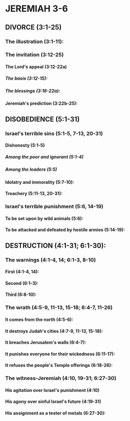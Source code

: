 ---
---
# JEREMIAH 3-6 
## DIVORCE (3:1-25) 
###  The illustration (3:1-11): 
###  The invitation (3:12-25) 
####  The Lord\'s appeal (3:12-22a) 
#####  The basis (3:12-15): 
#####  The blessings (3:16-22a): 
####  Jeremiah\'s prediction (3:22b-25): 
## DISOBEDIENCE (5:1-31) 
###  Israel\'s terrible sins (5:1-5, 7-13, 20-31) 
####  Dishonesty (5:1-5) 
#####  Among the poor and ignorant (5:1-4) 
#####  Among the leaders (5:5) 
####  Idolatry and immorality (5:7-10): 
####  Treachery (5:11-13, 20-31): 
###  Israel\'s terrible punishment (5:6, 14-19) 
####  To be set upon by wild animals (5:6): 
####  To be attacked and defeated by hostile armies (5:14-19): 
## DESTRUCTION (4:1-31; 6:1-30): 
###  The warnings (4:1-4, 14; 6:1-3, 8-10) 
####  First (4:1-4, 14): 
####  Second (6:1-3): 
####  Third (6:8-10): 
###  The wrath (4:5-9, 11-13, 15-18; 6:4-7, 11-26) 
####  It comes from the north (4:5-6): 
####  It destroys Judah\'s cities (4:7-9, 11-13, 15-18): 
####  It breaches Jerusalem\'s walls (6:4-7): 
####  It punishes everyone for their wickedness (6:11-17): 
####  It refuses the people\'s Temple offerings (6:18-26): 
###  The witness-Jeremiah (4:10, 19-31; 6:27-30) 
####  His agitation over Israel\'s punishment (4:10) 
####  His agony over sinful Israel\'s future (4:19-31) 
####  His assignment as a tester of metals (6:27-30): 
